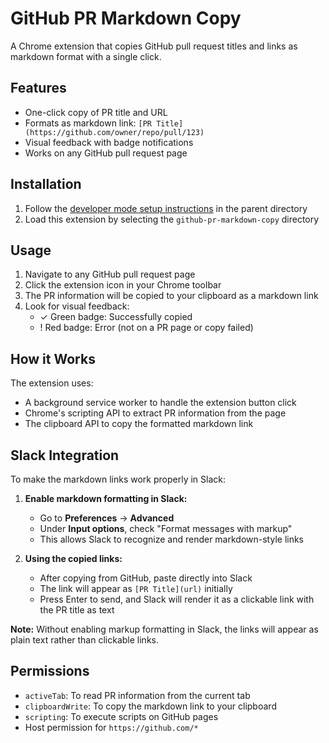 # GitHub PR Markdown Copy

A Chrome extension that copies GitHub pull request titles and links as markdown format with a single click.

## Features

- One-click copy of PR title and URL
- Formats as markdown link: `[PR Title](https://github.com/owner/repo/pull/123)`
- Visual feedback with badge notifications
- Works on any GitHub pull request page

## Installation

1. Follow the [developer mode setup instructions](../README.md#enabling-developer-mode) in the parent directory
2. Load this extension by selecting the `github-pr-markdown-copy` directory

## Usage

1. Navigate to any GitHub pull request page
2. Click the extension icon in your Chrome toolbar
3. The PR information will be copied to your clipboard as a markdown link
4. Look for visual feedback:
   - ✓ Green badge: Successfully copied
   - ! Red badge: Error (not on a PR page or copy failed)

## How it Works

The extension uses:
- A background service worker to handle the extension button click
- Chrome's scripting API to extract PR information from the page
- The clipboard API to copy the formatted markdown link

## Slack Integration

To make the markdown links work properly in Slack:

1. **Enable markdown formatting in Slack:**
   - Go to **Preferences** → **Advanced**
   - Under **Input options**, check "Format messages with markup"
   - This allows Slack to recognize and render markdown-style links

2. **Using the copied links:**
   - After copying from GitHub, paste directly into Slack
   - The link will appear as `[PR Title](url)` initially
   - Press Enter to send, and Slack will render it as a clickable link with the PR title as text

**Note:** Without enabling markup formatting in Slack, the links will appear as plain text rather than clickable links.

## Permissions

- `activeTab`: To read PR information from the current tab
- `clipboardWrite`: To copy the markdown link to your clipboard
- `scripting`: To execute scripts on GitHub pages
- Host permission for `https://github.com/*`